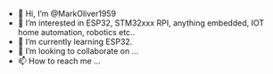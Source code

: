 - 👋 Hi, I’m @MarkOliver1959
- 👀 I’m interested in ESP32, STM32xxx RPI, anything embedded, IOT home automation, robotics etc..
- 🌱 I’m currently learning ESP32.  
- 💞️ I’m looking to collaborate on ...
- 📫 How to reach me ...

<!---
MarkOliver1959/MarkOliver1959 is a ✨ special ✨ repository because its `README.md` (this file) appears on your GitHub profile.
You can click the Preview link to take a look at your changes.
--->
